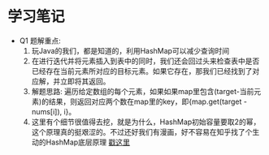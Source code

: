 # 学习笔记
* Q1 题解重点:
    1. 玩Java的我们，都是知道的，利用HashMap可以减少查询时间
    1. 在进行迭代并将元素插入到表中的同时，我们还会回过头来检查表中是否已经存在当前元素所对应的目标元素。如果它存在，那我们已经找到了对应解，并立即将其返回。
    1. 解题思路: 遍历给定数组的每个元素，如果如果map里包含(target-当前元素)的结果，则返回对应两个数在map里的key，即{map.get(target - nums[i]), i}。
    1. 这里有个细节很值得去挖，就是为什么，HashMap初始容量要取2的幂，这个原理真的挺艰涩的。不过还好我们有漫画，好不容易在知乎找了个生动的HashMap底层原理
    [戳这里](https://zhuanlan.zhihu.com/p/31610616)
